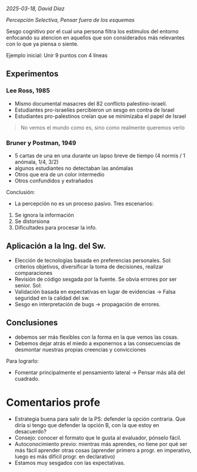 *2025-03-18, David Díaz*

*Percepción Selectiva, Pensar fuera de los esquemas*

Sesgo cognitivo por el cual una persona filtra los estimulos del entorno enfocando su atencion en aquellos que son considerados más relevantes con lo que ya piensa o siente.

Ejemplo inicial: Unir 9 puntos con 4 líneas

## Experimentos
### Lee Ross, 1985
- Mismo documental masacres del 82 conflicto palestino-israelí.
- Estudiantes pro-israelíes percibieron un sesgo en contra de Israel
- Estudiantes pro-palestinos creían que se minimizaba el papel de Israel

> No vemos el mundo como es, sino como realmente queremos verlo

### Bruner y Postman, 1949
- 5 cartas de una en una durante un lapso breve de tiempo (4 normis / 1 anómala, 1/4, 3/2)
- algunos estudiantes no detectaban las anómalas
- Otros que era de un color intermedio
- Otros confundidos y extrañados

Conclusión:
- La percepción no es un proceso pasivo. Tres escenarios:
1. Se ignora la información
2. Se distorsiona
3. Dificultades para procesar la info.

## Aplicación a la Ing. del Sw.
- Elección de tecnologías basada en preferencias personales. Sol: criterios objetivos, diversificar la toma de decisiones, realizar comparaciones
- Revisión de código sesgada por la fuente. Se obvia errores por ser senior. Sol: 
- Validación basada en expectativas en lugar de evidencias -> Falsa seguridad en la calidad del sw.
- Sesgo en interpretación de bugs -> propagación de errores.

## Conclusiones
- debemos ser más flexibles con la forma en la que vemos las cosas.
- Debemos dejar atrás el miedo a exponernos a las consecuencias de desmontar nuestras propias creencias y convicciones

Para lograrlo:
- Fomentar principalmente el pensamiento lateral -> Pensar más allá del cuadrado.

# Comentarios profe
- Estrategia buena para salir de la PS: defender la opción contraria. Que diría si tengo que defender la opción B, con la que estoy en desacuerdo?
- Consejo: conocer el formato que le gusta al evaluador, pónselo fácil.
- Autoconocimiento previo: mientras más aprendes, no tiene por qué ser más fácil aprender otras cosas (aprender primero a progr. en imperativo, luego es más difícil progr. en declarativo)
- Estamos muy sesgados con las expectativas.
